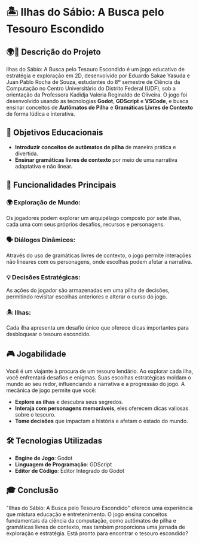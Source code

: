 # 🏝️ Ilhas do Sábio: A Busca pelo Tesouro Escondido

## 🌍🔄 Descrição do Projeto
Ilhas do Sábio: A Busca pelo Tesouro Escondido é um jogo educativo de estratégia e exploração em 2D, desenvolvido por Eduardo Sakae Yasuda e Juan Pablo Rocha de Souza, estudantes do 8º semestre de Ciência da Computação no Centro Universitário do Distrito Federal (UDF), sob a orientação da Professora Kadidja Valeria Reginaldo de Oliveira. O jogo foi desenvolvido usando as tecnologias **Godot**, **GDScript** e **VSCode**, e busca ensinar conceitos de **Autômatos de Pilha** e **Gramáticas Livres de Contexto** de forma lúdica e interativa.

## 🎯 Objetivos Educacionais
- **Introduzir conceitos de autômatos de pilha** de maneira prática e divertida.
- **Ensinar gramáticas livres de contexto** por meio de uma narrativa adaptativa e não linear.

## 🚀 Funcionalidades Principais

### 🌍 Exploração de Mundo:
Os jogadores podem explorar um arquipélago composto por sete ilhas, cada uma com seus próprios desafios, recursos e personagens.

### 🗣️ Diálogos Dinâmicos:
Através do uso de gramáticas livres de contexto, o jogo permite interações não lineares com os personagens, onde escolhas podem afetar a narrativa.

### 💡 Decisões Estratégicas:
As ações do jogador são armazenadas em uma pilha de decisões, permitindo revisitar escolhas anteriores e alterar o curso do jogo.

### 🏝️ Ilhas:
Cada ilha apresenta um desafio único que oferece dicas importantes para desbloquear o tesouro escondido.

## 🎮 Jogabilidade
Você é um viajante à procura de um tesouro lendário. Ao explorar cada ilha, você enfrentará desafios e enigmas. Suas escolhas estratégicas moldam o mundo ao seu redor, influenciando a narrativa e a progressão do jogo. A mecânica de jogo permite que você:

- **Explore as ilhas** e descubra seus segredos.
- **Interaja com personagens memoráveis**, eles oferecem dicas valiosas sobre o tesouro.
- **Tome decisões** que impactam a história e afetam o estado do mundo.


## 🛠️ Tecnologias Utilizadas
- **Engine de Jogo**: Godot
- **Linguagem de Programação**: GDScript
- **Editor de Código**: Editor Integrado do Godot

## 🎓 Conclusão
"Ilhas do Sábio: A Busca pelo Tesouro Escondido" oferece uma experiência que mistura educação e entretenimento. O jogo ensina conceitos fundamentais da ciência da computação, como autômatos de pilha e gramáticas livres de contexto, mas também proporciona uma jornada de exploração e estratégia. Está pronto para encontrar o tesouro escondido?

